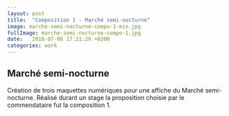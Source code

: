 ```yaml
---
layout: post
title:  "Composition 1 - Marché semi-nocturne"
image: marche-semi-nocturne-compo-1-min.jpg
fullImage: marche-semi-nocturne-compo-1.jpg
date:   2018-07-06 17:21:29 +0200
categories: work
---
```


Marché semi-nocturne
----

Création de trois maquettes numériques pour une affiche du Marché semi-nocturne.
Réalisé durant un stage la proposition choisie par le commendataire fut la composition 1.